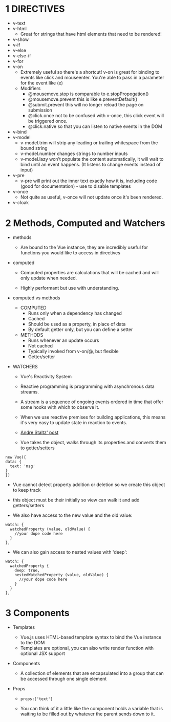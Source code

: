 # 1 DIRECTIVES

* v-text
* v-html
  * Great for strings that have html elements that need to be rendered!
* v-show
* v-if
* v-else
* v-else-if
* v-for
* v-on
  * Extremely useful so there's a shortcut! v-on is great for binding to events like click and mouseenter. You're able to pass in a parameter for the event like (e)
  * Modifiers
    * @mousemove.stop is comparable to e.stopPropogation()
    * @mousemove.prevent this is like e.preventDefault()
    * @submit.prevent this will no longer reload the page on submission
    * @click.once not to be confused with v-once, this click event will be triggered once.
    * @click.native so that you can listen to native events in the DOM
* v-bind
* v-model
  * v-model.trim will strip any leading or trailing whitespace from the bound string
  * v-model.number changes strings to number inputs
  * v-model.lazy won’t populate the content automatically, it will wait to bind until an event happens. (It listens to change events instead of input)
* v-pre
  * v-pre will print out the inner text exactly how it is, including code (good for documentation) - use to disable templates
* v-once
  * Not quite as useful, v-once will not update once it's been rendered.
* v-cloak

# 2 Methods, Computed and Watchers

* methods

  * Are bound to the Vue instance, they are incredibly useful for functions you would like to access in directives

* computed

  * Computed properties are calculations that will be cached and will only update when needed.

  * Highly performant but use with understanding.

* computed vs methods

  * COMPUTED
    * Runs only when a dependency has changed
    * Cached
    * Should be used as a property, in place of data
    * By default getter only, but you can define a setter
  * METHODS
    * Runs whenever an update occurs
    * Not cached
    * Typically invoked from v-on/@, but flexible
    * Getter/setter

* WATCHERS

  * Vue's Reactivity System
  * Reactive programming is programming with asynchronous data streams.
  * A stream is a sequence of ongoing events ordered in time that offer some hooks with which to observe it.
  * When we use reactive premises for building applications, this means it's very easy to update state in reaction to events.
  * [Andre Staltz' post](https://gist.github.com/staltz/868e7e9bc2a7b8c1f754)

  * Vue takes the object, walks through its properties and converts them to getter/setters

```
new Vue({
data: {
  text: 'msg'
}
})
```

* Vue cannot detect property addition or deletion so we create this object to keep track
* this object must be their initially so view can walk it and add getters/setters

* We also have access to the new value and the old value:

```
watch: {
  watchedProperty (value, oldValue) {
    //your dope code here
  }
},
```

* We can also gain access to nested values with 'deep':

```
watch: {
  watchedProperty {
    deep: true,
    nestedWatchedProperty (value, oldValue) {
      //your dope code here
    }
  }
},
```

# 3 Components

* Templates

  * Vue.js uses HTML-based template syntax to bind the Vue instance to the DOM
  * Templates are optional, you can also write render function with optional JSX support

* Components

  * A collection of elements that are encapsulated into a group that can be accessed through one single element

* Props

  * `props:['text']`

  * You can think of it a little like the component holds a variable that is waiting to be filled out by whatever the parent sends down to it.
